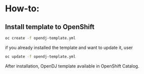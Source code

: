 # How-to:
## Install template to OpenShift
```bash
oc create -f opendj-template.yml
```
if you already installed the template and want to update it, user

```bash
oc update -f opendj-template.yml
```

After installation, OpenDJ template available in OpenShift Catalog.
